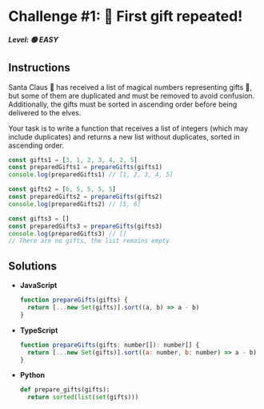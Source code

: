 # Challenge #1: 🎁 First gift repeated!

##### Level: 🟢 EASY

## Instructions

Santa Claus 🎅 has received a list of magical numbers representing gifts 🎁, but some of them are duplicated and must be removed to avoid confusion. Additionally, the gifts must be sorted in ascending order before being delivered to the elves.

Your task is to write a function that receives a list of integers (which may include duplicates) and returns a new list without duplicates, sorted in ascending order.

```js
const gifts1 = [3, 1, 2, 3, 4, 2, 5]
const preparedGifts1 = prepareGifts(gifts1)
console.log(preparedGifts1) // [1, 2, 3, 4, 5]

const gifts2 = [6, 5, 5, 5, 5]
const preparedGifts2 = prepareGifts(gifts2)
console.log(preparedGifts2) // [5, 6]

const gifts3 = []
const preparedGifts3 = prepareGifts(gifts3)
console.log(preparedGifts3) // []
// There are no gifts, the list remains empty
```

## Solutions

- **JavaScript**

  ```js
  function prepareGifts(gifts) {
    return [...new Set(gifts)].sort((a, b) => a - b)
  }
  ```

- **TypeScript**

  ```js
  function prepareGifts(gifts: number[]): number[] {
    return [...new Set(gifts)].sort((a: number, b: number) => a - b)
  }
  ```
- **Python**

  ```python
  def prepare_gifts(gifts):
    return sorted(list(set(gifts)))
  ```